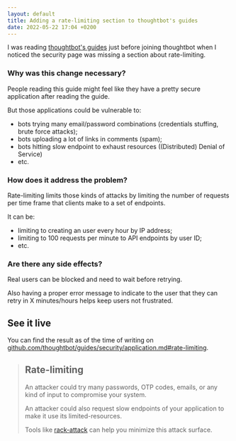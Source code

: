 ```yaml
---
layout: default
title: Adding a rate-limiting section to thoughtbot's guides
date: 2022-05-22 17:04 +0200
---
```


I was reading [thoughtbot's guides](https://github.com/thoughtbot/guides) just
before joining thoughtbot when I noticed the security page was missing a section
about rate-limiting.

### Why was this change necessary?

People reading this guide might feel like they have a pretty secure application
after reading the guide.

But those applications could be vulnerable to:

- bots trying many email/password combinations (credentials stuffing, brute force attacks);
- bots uploading a lot of links in comments (spam);
- bots hitting slow endpoint to exhaust resources ((Distributed) Denial of Service)
- etc.

### How does it address the problem?

Rate-limiting limits those kinds of attacks by limiting the number of requests
per time frame that clients make to a set of endpoints.

It can be:

- limiting to creating an user every hour by IP address;
- limiting to 100 requests per minute to API endpoints by user ID;
- etc.

### Are there any side effects?

Real users can be blocked and need to wait before retrying.

Also having a proper error message to indicate to the user that they can retry
in X minutes/hours helps keep users not frustrated.

## See it live

You can find the result as of the time of writing on
[github.com/thoughtbot/guides/security/application.md#rate-limiting](https://github.com/thoughtbot/guides/blob/4ee4db025ea836a558b70fd5acf69b691b87022d/security/application.md#rate-limiting).

> ## Rate-limiting
>
> An attacker could try many passwords, OTP codes, emails, or any kind of input
> to compromise your system.
>
> An attacker could also request slow endpoints of your application to make it
use its limited-resources.
>
> Tools like [rack-attack](https://github.com/rack/rack-attack) can help you
minimize this attack surface.
